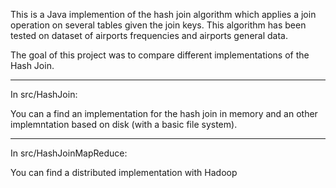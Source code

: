 
This is a Java implemention of the hash join algorithm which applies a  join operation on several tables given the join keys.
This algorithm has been tested on dataset of airports frequencies and airports general data.

The goal of this project was to compare different implementations of the Hash Join.

------

In src/HashJoin:

You can a find an implementation for the hash join in memory and an other implemntation based on disk (with a basic file system).

--------

In src/HashJoinMapReduce:

You can find a distributed implementation with Hadoop
